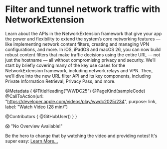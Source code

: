 # Filter and tunnel network traffic with NetworkExtension

Learn about the APIs in the NetworkExtension framework that give your app the power and flexibility to extend the system’s core networking features — like implementing network content filters, creating and managing VPN configurations, and more. In iOS, iPadOS and macOS 26, you can now build robust content filters that make traffic decisions using the entire URL — not just the hostname — all without compromising privacy and security. We’ll start by briefly covering many of the key use cases for the NetworkExtension framework, including network relays and VPN. Then, we’ll dive into the new URL filter API and its key components, including Private Information Retrieval, Privacy Pass, and more.

@Metadata {
   @TitleHeading("WWDC25")
   @PageKind(sampleCode)
   @CallToAction(url: "https://developer.apple.com/videos/play/wwdc2025/234", purpose: link, label: "Watch Video (28 min)")

   @Contributors {
      @GitHubUser(<replace this with your GitHub handle>)
   }
}

😱 "No Overview Available!"

Be the hero to change that by watching the video and providing notes! It's super easy:
 [Learn More…](https://wwdcnotes.com/documentation/wwdcnotes/contributing)
